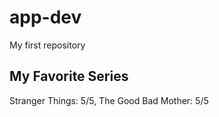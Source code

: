 # app-dev
My first repository

## My Favorite Series 
  Stranger Things: 5/5,
  The Good Bad Mother: 5/5
